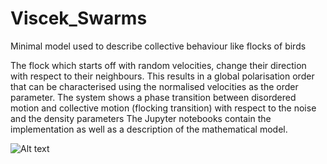 # Viscek_Swarms

Minimal model used to describe collective behaviour like flocks of birds

The flock which starts off with random velocities, change their direction with respect to their neighbours. This results in a global polarisation order that can be characterised using the normalised velocities as the order parameter.
The system shows a phase transition between disordered motion and collective motion (flocking transition) with respect to the noise and the density parameters
The Jupyter notebooks contain the implementation as well as a description of the mathematical model. 

![Alt text](Viscek_Swarm_Animation.gif)
